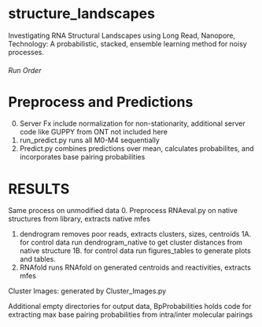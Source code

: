 # structure_landscapes
Investigating RNA Structural Landscapes using Long Read, Nanopore, Technology: A probabilistic, stacked, ensemble learning method for noisy processes.

###### Run Order
# Preprocess and Predictions
0. Server Fx include normalization for non-stationarity,  additional server code like GUPPY from ONT not included here
1. run_predict.py runs all M0-M4 sequentially
2. Predict.py combines predictions over mean, calculates probabilites, and incorporates base pairing probabilities

# RESULTS
Same process on unmodified data
0. Preprocess RNAeval.py on native structures from library, extracts native mfes
1. dendrogram removes poor reads, extracts clusters, sizes, centroids
1A. for control data run dendrogram_native to get cluster distances from native structure
1B. for control data run figures_tables to generate plots and tables.
2. RNAfold runs RNAfold on generated centroids and reactivities, extracts mfes

Cluster Images: generated by Cluster_Images.py

Additional empty directories for output data, BpProbabilities holds code for extracting max base pairing probabilities from intra/inter molecular pairings
